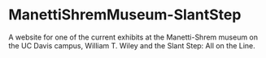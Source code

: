 # ManettiShremMuseum-SlantStep
A website for one of the current exhibits at the Manetti-Shrem museum on the UC Davis campus, William T. Wiley and the Slant Step: All on the Line.
